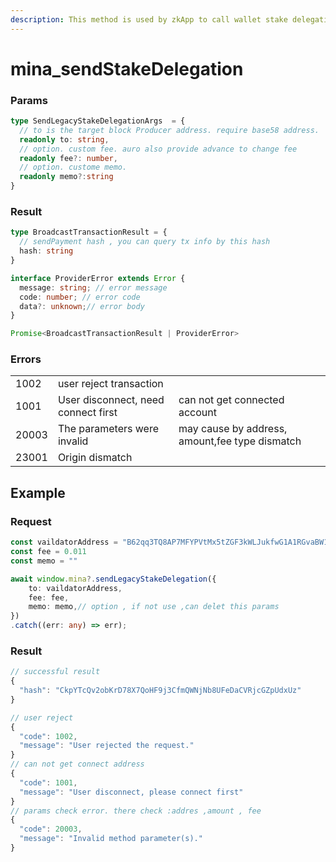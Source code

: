 ```yaml
---
description: This method is used by zkApp to call wallet stake delegation
---
```


# mina\_sendStakeDelegation

### Params

```typescript
type SendLegacyStakeDelegationArgs  = {
  // to is the target block Producer address. require base58 address.
  readonly to: string,
  // option. custom fee. auro also provide advance to change fee
  readonly fee?: number,
  // option. custome memo. 
  readonly memo?:string
}

```

### Result

```typescript
type BroadcastTransactionResult = {
  // sendPayment hash , you can query tx info by this hash
  hash: string
}

interface ProviderError extends Error {
  message: string; // error message
  code: number; // error code 
  data?: unknown;// error body 
}

Promise<BroadcastTransactionResult | ProviderError>
```

### Errors

|        |                                     |                                                |
| ------ | ----------------------------------- | ---------------------------------------------- |
| 1002   | user reject transaction             |                                                |
| 1001   | User disconnect, need connect first | can not get connected account                  |
| 20003 | The parameters were invalid         | may cause by address, amount,fee type dismatch |
| 23001 | Origin dismatch                     |                                                |

## Example

### Request

```typescript
const vaildatorAddress = "B62qq3TQ8AP7MFYPVtMx5tZGF3kWLJukfwG1A1RGvaBW1jfTPTkDBW6"
const fee = 0.011
const memo = ""

await window.mina?.sendLegacyStakeDelegation({
    to: vaildatorAddress,
    fee: fee,
    memo: memo,// option , if not use ,can delet this params
})
.catch((err: any) => err);

```

### Result

```typescript
// successful result
{
  "hash": "CkpYTcQv2obKrD78X7QoHF9j3CfmQWNjNb8UFeDaCVRjcGZpUdxUz"
}

// user reject 
{
  "code": 1002,
  "message": "User rejected the request."
}
// can not get connect address
{
  "code": 1001,
  "message": "User disconnect, please connect first"
}
// params check error. there check :addres ,amount , fee
{
  "code": 20003,
  "message": "Invalid method parameter(s)."
}
```
